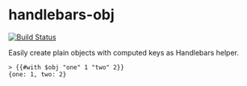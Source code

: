 # handlebars-obj
[![Build Status](https://travis-ci.org/Zaku-eu/meteor-handlebars-obj.png?branch=master)](https://travis-ci.org/Zaku-eu/meteor-handlebars-obj)

Easily create plain objects with computed keys as Handlebars helper.

```
> {{#with $obj "one" 1 "two" 2}}
{one: 1, two: 2}
```



